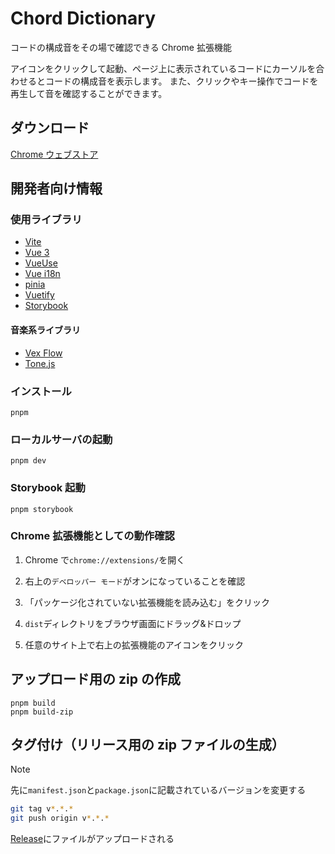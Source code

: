 # Chord Dictionary

コードの構成音をその場で確認できる Chrome 拡張機能

アイコンをクリックして起動、ページ上に表示されているコードにカーソルを合わせるとコードの構成音を表示します。
また、クリックやキー操作でコードを再生して音を確認することができます。

## ダウンロード

[Chrome ウェブストア](https://chrome.google.com/webstore/detail/chord-dictionary/lnefagbhokamcaedbeopnhdabkcemkcf)

## 開発者向け情報

### 使用ライブラリ

- [Vite](https://ja.vitejs.dev/)
- [Vue 3](https://ja.vuejs.org/)
- [VueUse](https://vueuse.org/)
- [Vue i18n](https://vue-i18n.intlify.dev/)
- [pinia](https://pinia.vuejs.org/introduction.html)
- [Vuetify](https://vuetifyjs.com/)
- [Storybook](https://storybook.js.org/)

#### 音楽系ライブラリ

- [Vex Flow](https://github.com/vexflow/vexflow)
- [Tone.js](https://tonejs.github.io/)

### インストール

```:bash
pnpm
```

### ローカルサーバの起動

```:bash
pnpm dev
```

### Storybook 起動

```:bash
pnpm storybook
```

### Chrome 拡張機能としての動作確認

1. Chrome で`chrome://extensions/`を開く

2. 右上の`デベロッパー モード`がオンになっていることを確認

3. 「パッケージ化されていない拡張機能を読み込む」をクリック

4. `dist`ディレクトリをブラウザ画面にドラッグ&ドロップ

5. 任意のサイト上で右上の拡張機能のアイコンをクリック

## アップロード用の zip の作成

```:bash
pnpm build
pnpm build-zip
```

## タグ付け（リリース用の zip ファイルの生成）

> [!NOTE]
> 先に`manifest.json`と`package.json`に記載されているバージョンを変更する

```bash
git tag v*.*.*
git push origin v*.*.*
```

[Release](https://github.com/ashcolor/chord-dictionary/releases)にファイルがアップロードされる

